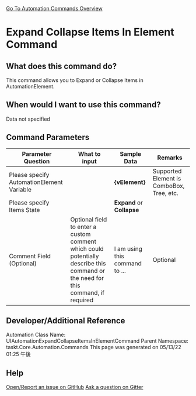 <!--TITLE: Expand Collapse Items In Element Command -->
<!-- SUBTITLE: a command in the UIAutomation Commands group. -->
[Go To Automation Commands Overview](/automation-commands.md)


# Expand Collapse Items In Element Command


## What does this command do?
This command allows you to Expand or Collapse Items in AutomationElement.


## When would I want to use this command?
Data not specified


## Command Parameters
| Parameter Question   	| What to input  	|  Sample Data 	| Remarks  	|
| ---                    | ---               | ---           | ---       |
|Please specify AutomationElement Variable||**{vElement}**|Supported Element is ComboBox, Tree, etc.|
|Please specify Items State||**Expand** or **Collapse**||
|Comment Field (Optional)|Optional field to enter a custom comment which could potentially describe this command or the need for this command, if required|I am using this command to ...|Optional|








## Developer/Additional Reference
Automation Class Name: UIAutomationExpandCollapseItemsInElementCommand
Parent Namespace: taskt.Core.Automation.Commands
This page was generated on 05/13/22 01:25 午後


## Help
[Open/Report an issue on GitHub](https://github.com/saucepleez/taskt/issues/new)
[Ask a question on Gitter](https://gitter.im/taskt-rpa/Lobby)
